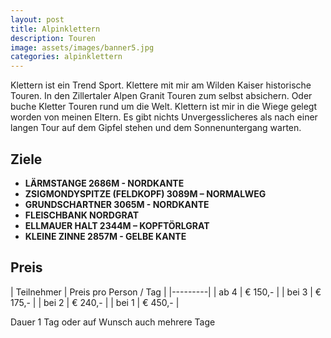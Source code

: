 ```yaml
---
layout: post
title: Alpinklettern
description: Touren
image: assets/images/banner5.jpg
categories: alpinklettern
---
```


Klettern ist ein Trend Sport. Klettere mit mir am Wilden Kaiser historische Touren. In den Zillertaler Alpen Granit Touren zum selbst absichern. Oder buche Kletter Touren rund um die Welt. Klettern ist mir in die Wiege gelegt worden von meinen Eltern. Es gibt nichts Unvergesslicheres als nach einer langen Tour auf dem Gipfel stehen und dem Sonnenuntergang warten.

## Ziele
- **LÄRMSTANGE 2686M - NORDKANTE**
- **ZSIGMONDYSPITZE (FELDKOPF) 3089M – NORMALWEG**
- **GRUNDSCHARTNER 3065M - NORDKANTE**
- **FLEISCHBANK NORDGRAT**
- **ELLMAUER HALT 2344M – KOPFTÖRLGRAT**
- **KLEINE ZINNE 2857M - GELBE KANTE**

## Preis

| Teilnehmer | Preis pro Person / Tag |
|---------|
| ab 4 | € 150,- |
| bei 3 | € 175,- |
| bei 2 | € 240,- |
| bei 1 | € 450,- |

Dauer 1 Tag oder auf Wunsch auch mehrere Tage
